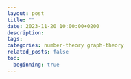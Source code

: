 ```yaml
---
layout: post
title: ""
date: 2023-11-20 10:00:00+0200
description:
tags:  
categories: number-theory graph-theory
related_posts: false
toc:
  beginning: true
---
```


